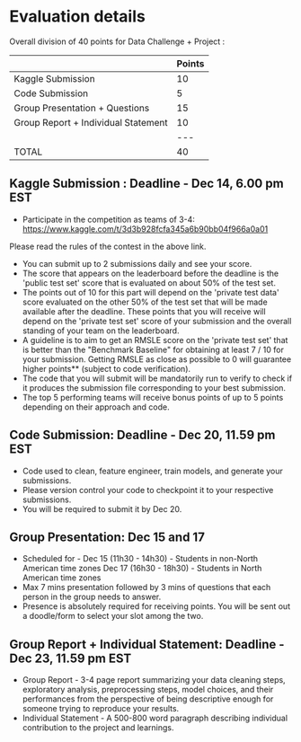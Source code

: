 # Evaluation details

Overall division of 40 points for Data Challenge + Project :

&nbsp; | Points
--- | --- 
Kaggle Submission | 10 
Code Submission | 5
Group Presentation + Questions | 15
Group Report + Individual Statement | 10
&nbsp; | ---
TOTAL | 40

## Kaggle Submission :  Deadline - Dec 14, 6.00 pm EST

- Participate in the competition as teams of 3-4: <br />
 https://www.kaggle.com/t/3d3b928fcfa345a6b90bb04f966a0a01 <br />

Please read the rules of the contest in the above link.

- You can submit up to 2 submissions daily and see your score.
- The score that appears on the leaderboard before the deadline is the 'public test set' score that is evaluated on about 50% of the test set.
- The points out of 10 for this part will depend on the 'private test data' score evaluated on the other 50% of the test set that will be made available after the deadline. These points that you will receive will depend on the 'private test set' score of your submission and the overall standing of your team on the leaderboard.
- A guideline is to aim to get an RMSLE score on the 'private test set' that is better than the "Benchmark Baseline" for obtaining at least 7 / 10 for your submission. Getting RMSLE as close as possible to 0 will guarantee higher points** (subject to code verification).
- The code that you will submit will be mandatorily run to verify to check if it produces the submission file corresponding to your best submission.
- The top 5 performing teams will receive bonus points of up to 5 points depending on their approach and code.  

## Code Submission: Deadline - Dec 20, 11.59 pm EST

- Code used to clean, feature engineer, train models, and generate your submissions. 
- Please version control your code to checkpoint it to your respective submissions.
- You will be required to submit it by Dec 20.

## Group Presentation: Dec 15 and 17

- Scheduled for -
  Dec 15 (11h30 - 14h30)  -  Students in non-North American time zones 
  Dec 17 (16h30 - 18h30)  -  Students in North American time zones
- Max 7 mins presentation followed by 3 mins of questions that each person in the group needs to answer. 
- Presence is absolutely required for receiving points. You will be sent out a doodle/form to select your slot among the two.

## Group Report  + Individual Statement:   Deadline - Dec 23, 11.59 pm EST

- Group Report - 3-4 page report summarizing your data cleaning steps, exploratory analysis, preprocessing steps, model choices, and their performances from the perspective of being descriptive enough for someone trying to reproduce your results.
- Individual Statement - A 500-800 word paragraph describing individual contribution to the project and learnings.